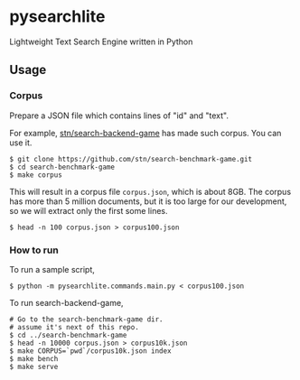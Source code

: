 # pysearchlite

Lightweight Text Search Engine written in Python

## Usage

### Corpus

Prepare a JSON file which contains lines of "id" and "text".

For example, [stn/search-backend-game](https://github.com/stn/search-benchmark-game)
has made such corpus. You can use it.

```shell
$ git clone https://github.com/stn/search-benchmark-game.git 
$ cd search-benchmark-game
$ make corpus
```

This will result in a corpus file `corpus.json`, which is about 8GB.
The corpus has more than 5 million documents,
but it is too large for our development,
so we will extract only the first some lines.

```shell
$ head -n 100 corpus.json > corpus100.json
```

### How to run

To run a sample script,
```shell
$ python -m pysearchlite.commands.main.py < corpus100.json
```

To run search-backend-game,
```shell
# Go to the search-benchmark-game dir.
# assume it's next of this repo.
$ cd ../search-benchmark-game
$ head -n 10000 corpus.json > corpus10k.json
$ make CORPUS=`pwd`/corpus10k.json index
$ make bench
$ make serve
```
